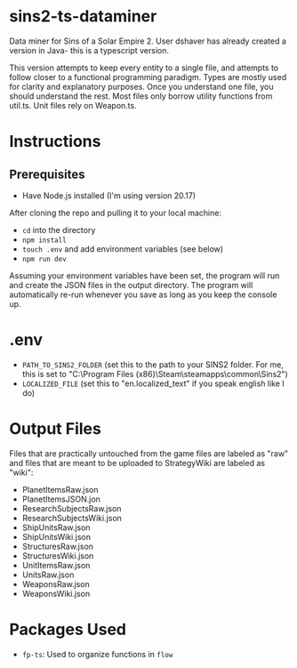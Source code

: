# sins2-ts-dataminer

Data miner for Sins of a Solar Empire 2. User dshaver has already created a version in Java- this is a typescript version.

This version attempts to keep every entity to a single file, and attempts to follow closer to a functional programming paradigm.
Types are mostly used for clarity and explanatory purposes. Once you understand one file, you should understand the rest.
Most files only borrow utility functions from util.ts. Unit files rely on Weapon.ts.

# Instructions

## Prerequisites

- Have Node.js installed (I'm using version 20.17)

After cloning the repo and pulling it to your local machine:

- `cd` into the directory
- `npm install`
- `touch .env` and add environment variables (see below)
- `npm run dev`

Assuming your environment variables have been set, the program will run and create the JSON files in the output directory.
The program will automatically re-run whenever you save as long as you keep the console up.

# .env

- `PATH_TO_SINS2_FOLDER` (set this to the path to your SINS2 folder. For me, this is set to "C:\Program Files (x86)\Steam\steamapps\common\Sins2")
- `LOCALIZED_FILE` (set this to "en.localized_text" if you speak english like I do)

# Output Files

Files that are practically untouched from the game files are labeled as "raw" and files that are meant to be uploaded to StrategyWiki are labeled as "wiki":

- PlanetItemsRaw.json
- PlanetItemsJSON.jon
- ResearchSubjectsRaw.json
- ResearchSubjectsWiki.json
- ShipUnitsRaw.json
- ShipUnitsWiki.json
- StructuresRaw.json
- StructuresWiki.json
- UnitItemsRaw.json
- UnitsRaw.json
- WeaponsRaw.json
- WeaponsWiki.json

# Packages Used

- `fp-ts`: Used to organize functions in `flow`
